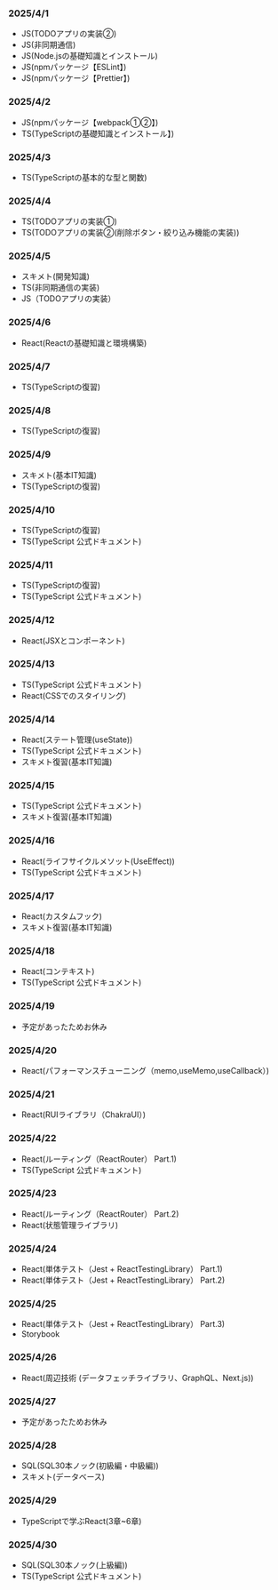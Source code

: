 ### 2025/4/1
-  JS(TODOアプリの実装②)
-  JS(非同期通信)
-  JS(Node.jsの基礎知識とインストール)
-  JS(npmパッケージ【ESLint】)
-  JS(npmパッケージ【Prettier】)

### 2025/4/2
-  JS(npmパッケージ【webpack①②】)
-  TS(TypeScriptの基礎知識とインストール】)

### 2025/4/3
-  TS(TypeScriptの基本的な型と関数)

### 2025/4/4
-  TS(TODOアプリの実装①)
-  TS(TODOアプリの実装②(削除ボタン・絞り込み機能の実装))

### 2025/4/5
-  スキメト(開発知識)
-  TS(非同期通信の実装)
-  JS（TODOアプリの実装）

### 2025/4/6
-  React(Reactの基礎知識と環境構築)

### 2025/4/7
-  TS(TypeScriptの復習)

### 2025/4/8
-  TS(TypeScriptの復習)

### 2025/4/9
-  スキメト(基本IT知識)
-  TS(TypeScriptの復習)

### 2025/4/10
-  TS(TypeScriptの復習)
-  TS(TypeScript 公式ドキュメント)

### 2025/4/11
-  TS(TypeScriptの復習)
-  TS(TypeScript 公式ドキュメント)

### 2025/4/12
-  React(JSXとコンポーネント)

### 2025/4/13
-  TS(TypeScript 公式ドキュメント)
-  React(CSSでのスタイリング)

### 2025/4/14
-  React(ステート管理(useState))
-  TS(TypeScript 公式ドキュメント)
-  スキメト復習(基本IT知識)

### 2025/4/15
-  TS(TypeScript 公式ドキュメント)
-  スキメト復習(基本IT知識)

### 2025/4/16
-  React(ライフサイクルメソット(UseEffect))
-  TS(TypeScript 公式ドキュメント)

### 2025/4/17
-  React(カスタムフック)
-  スキメト復習(基本IT知識)

### 2025/4/18
-  React(コンテキスト)
-  TS(TypeScript 公式ドキュメント)

### 2025/4/19
-  予定があったためお休み

### 2025/4/20
-  React(パフォーマンスチューニング（memo,useMemo,useCallback）)

### 2025/4/21
-  React(RUIライブラリ（ChakraUI）)

### 2025/4/22
-  React(ルーティング（ReactRouter） Part.1)
-  TS(TypeScript 公式ドキュメント)

### 2025/4/23
-  React(ルーティング（ReactRouter） Part.2)
-  React(状態管理ライブラリ)

### 2025/4/24
- React(単体テスト（Jest + ReactTestingLibrary） Part.1)
- React(単体テスト（Jest + ReactTestingLibrary） Part.2)

### 2025/4/25
- React(単体テスト（Jest + ReactTestingLibrary） Part.3)
- Storybook

### 2025/4/26
- React(周辺技術 (データフェッチライブラリ、GraphQL、Next.js))

### 2025/4/27
- 予定があったためお休み

### 2025/4/28
- SQL(SQL30本ノック(初級編・中級編))
- スキメト(データベース)

### 2025/4/29
- TypeScriptで学ぶReact(3章~6章)

### 2025/4/30
- SQL(SQL30本ノック(上級編))
- TS(TypeScript 公式ドキュメント)